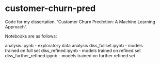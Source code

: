 # customer-churn-pred
Code for my dissertation, 'Customer Churn Prediction: A Machine Learning Approach'.

Notebooks are as follows:

analysis.ipynb - exploratory data analysis
diss_fullset.ipynb - models trained on full set
diss_refined.ipynb - models trained on refined set
diss_further_refined.ipynb - models trained on further refined set
